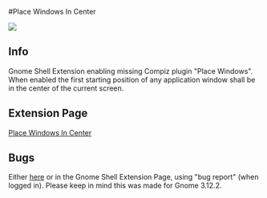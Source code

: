 #Place Windows In Center

![](https://github.com/itprojects/place.windows.in.center/blob/master/website/Screenshot.png)

## Info

Gnome Shell Extension enabling missing Compiz plugin "Place Windows". When enabled the first starting position of any application window shall be in the center of the current screen.

## Extension Page
[Place Windows In Center](https://extensions.gnome.org/extension/850/place-windows-in-center/)

## Bugs

Either [here](https://github.com/itprojects/place.windows.in.center/issues) or in the Gnome Shell Extension Page, using "bug report" (when logged in). Please keep in mind this was made for Gnome 3.12.2.
